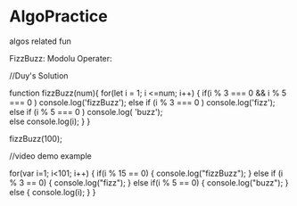 # AlgoPractice
algos related fun 

FizzBuzz: Modolu Operater: 

//Duy's Solution 

function fizzBuzz(num){
    for(let i = 1; i <=num; i++) {
        if(i % 3 === 0 && i % 5 === 0 ) console.log('fizzBuzz'); 
        else if (i % 3 === 0 ) console.log('fizz');
        else if (i % 5 === 0 ) console.log( 'buzz');  
        else console.log(i); 
    }
}

fizzBuzz(100); 


//video demo example 

for(var i=1; i<101; i++) {
    if(i % 15 == 0) {
        console.log("fizzBuzz"); 
    } else if (i % 3 == 0) {
        console.log("fizz"); 
    } else if(i % 5 == 0) {
        console.log("buzz"); 
    } else {
        console.log(i);
    }
}

